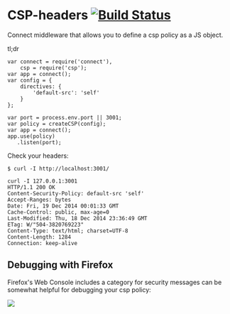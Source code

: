 # CSP-headers [![Build Status](https://travis-ci.org/canuckistani/csp-headers.png)](https://travis-ci.org/canuckistani/csp-headers)

Connect middleware that allows you to define a csp policy as a JS object.

tl;dr

    var connect = require('connect'),
        csp = require('csp');
    var app = connect();
    var config = {
        directives: {
            'default-src': 'self'
        }
    };
    
    var port = process.env.port || 3001;
    var policy = createCSP(config);
    var app = connect();
    app.use(policy)
       .listen(port);

Check your headers:

    $ curl -I http://localhost:3001/

    curl -I 127.0.0.1:3001
    HTTP/1.1 200 OK
    Content-Security-Policy: default-src 'self'
    Accept-Ranges: bytes
    Date: Fri, 19 Dec 2014 00:01:33 GMT
    Cache-Control: public, max-age=0
    Last-Modified: Thu, 18 Dec 2014 23:36:49 GMT
    ETag: W/"504-3820769223"
    Content-Type: text/html; charset=UTF-8
    Content-Length: 1284
    Connection: keep-alive

## Debugging with Firefox

Firefox's Web Console includes a category for security messages can be somewhat helpful for debugging your csp policy:

![](http://note.io/1x3GeH3)